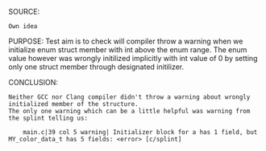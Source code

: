 SOURCE:

    Own idea

PURPOSE:
    Test aim is to check will compiler throw a warning when we initialize enum struct member with int
    above the enum range. The enum value however was wrongly initilized implicitly with int value of 0
    by setting only one struct member through designated initilizer.

CONCLUSION:

    Neither GCC nor Clang compiler didn't throw a warning about wrongly initialized member of the structure.
    The only one warning which can be a little helpful was warning from the splint telling us:

        main.c|39 col 5 warning| Initializer block for a has 1 field, but MY_color_data_t has 5 fields: <error> [c/splint]
